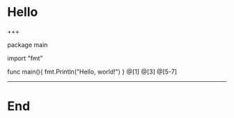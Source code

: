 # Hello

+++

package main

import "fmt"

func main(){
	fmt.Println("Hello, world!")
}
@[1]
@[3]
@[5-7]

---

# End